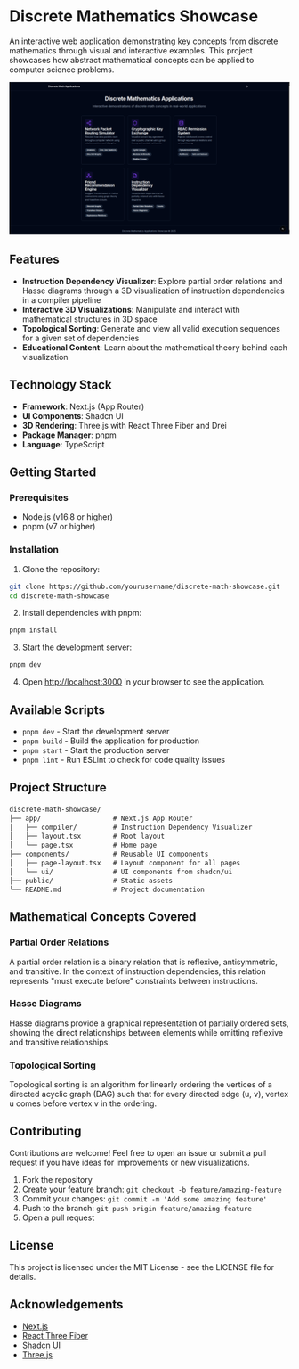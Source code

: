 # Discrete Mathematics Showcase

An interactive web application demonstrating key concepts from discrete mathematics through visual and interactive examples. This project showcases how abstract mathematical concepts can be applied to computer science problems.

![Instruction Dependency Visualizer](./public/image.png)

## Features

- **Instruction Dependency Visualizer**: Explore partial order relations and Hasse diagrams through a 3D visualization of instruction dependencies in a compiler pipeline
- **Interactive 3D Visualizations**: Manipulate and interact with mathematical structures in 3D space
- **Topological Sorting**: Generate and view all valid execution sequences for a given set of dependencies
- **Educational Content**: Learn about the mathematical theory behind each visualization

## Technology Stack

- **Framework**: Next.js (App Router)
- **UI Components**: Shadcn UI
- **3D Rendering**: Three.js with React Three Fiber and Drei
- **Package Manager**: pnpm
- **Language**: TypeScript

## Getting Started

### Prerequisites

- Node.js (v16.8 or higher)
- pnpm (v7 or higher)

### Installation

1. Clone the repository:

```bash
git clone https://github.com/yourusername/discrete-math-showcase.git
cd discrete-math-showcase
```

2. Install dependencies with pnpm:

```bash
pnpm install
```

3. Start the development server:

```bash
pnpm dev
```

4. Open [http://localhost:3000](http://localhost:3000) in your browser to see the application.

## Available Scripts

- `pnpm dev` - Start the development server
- `pnpm build` - Build the application for production
- `pnpm start` - Start the production server
- `pnpm lint` - Run ESLint to check for code quality issues

## Project Structure

```
discrete-math-showcase/
├── app/                  # Next.js App Router
│   ├── compiler/         # Instruction Dependency Visualizer
│   ├── layout.tsx        # Root layout
│   └── page.tsx          # Home page
├── components/           # Reusable UI components
│   ├── page-layout.tsx   # Layout component for all pages
│   └── ui/               # UI components from shadcn/ui
├── public/               # Static assets
└── README.md             # Project documentation
```

## Mathematical Concepts Covered

### Partial Order Relations

A partial order relation is a binary relation that is reflexive, antisymmetric, and transitive. In the context of instruction dependencies, this relation represents "must execute before" constraints between instructions.

### Hasse Diagrams

Hasse diagrams provide a graphical representation of partially ordered sets, showing the direct relationships between elements while omitting reflexive and transitive relationships.

### Topological Sorting

Topological sorting is an algorithm for linearly ordering the vertices of a directed acyclic graph (DAG) such that for every directed edge (u, v), vertex u comes before vertex v in the ordering.

## Contributing

Contributions are welcome! Feel free to open an issue or submit a pull request if you have ideas for improvements or new visualizations.

1. Fork the repository
2. Create your feature branch: `git checkout -b feature/amazing-feature`
3. Commit your changes: `git commit -m 'Add some amazing feature'`
4. Push to the branch: `git push origin feature/amazing-feature`
5. Open a pull request

## License

This project is licensed under the MIT License - see the LICENSE file for details.

## Acknowledgements

- [Next.js](https://nextjs.org/)
- [React Three Fiber](https://github.com/pmndrs/react-three-fiber)
- [Shadcn UI](https://ui.shadcn.com/)
- [Three.js](https://threejs.org/)
